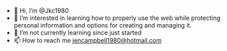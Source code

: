 - 👋 Hi, I’m @Jkc1980
- 👀 I’m interested in learning how to properly use the web while protecting personal information and options for creating and managing it. 
- 🌱 I’m not currently learning since just started  
- 📫 How to reach me jencampbell1980@hotmail.com

<!---
Jkc1980/Jkc1980 is a ✨ special ✨ repository because its `README.md` (this file) appears on your GitHub profile.
You can click the Preview link to take a look at your changes.
--->
